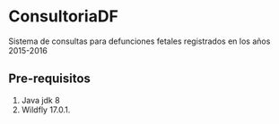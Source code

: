 # ConsultoriaDF
Sistema de consultas para defunciones fetales registrados en los años 2015-2016

## Pre-requisitos
  1. Java jdk 8
  2. Wildfly 17.0.1.
